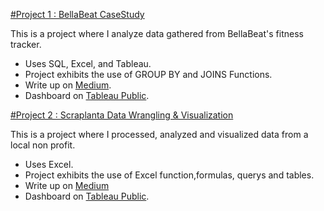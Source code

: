 

[#Project 1 : BellaBeat CaseStudy](https://medium.com/@little.fredrick46/bellabeat-smart-device-fitness-tracker-analysis-3bec7f7c061e)

This is a project where I analyze data gathered from BellaBeat's fitness tracker.

* Uses SQL, Excel, and Tableau.
* Project exhibits the use of GROUP BY and JOINS Functions.
* Write up on [Medium](https://medium.com/@little.fredrick46/bellabeat-smart-device-fitness-tracker-analysis-3bec7f7c061e).
* Dashboard on [Tableau Public](https://public.tableau.com/app/profile/fredrick.little/viz/BellaBeatCaseStudy_16838515114790/Dashboard1).

[#Project 2 : Scraplanta Data Wrangling & Visualization](https://medium.com/@little.fredrick46/scraplanta-data-wrangling-visualization-f6e02133c6d9)

This is a project where I processed, analyzed and visualized data from a local non profit.

* Uses Excel.
* Project exhibits the use of Excel function,formulas, querys and tables.
* Write up on [Medium](https://medium.com/@little.fredrick46/scraplanta-data-wrangling-visualization-f6e02133c6d9)
* Dashboard on [Tableau Public](https://docs.google.com/spreadsheets/d/1J9rMv4rsWb_JdZbmuabWtwiayZ8Bjb0T/edit#gid=1171325731).
